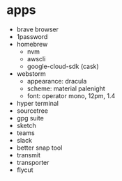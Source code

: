 # apps

* brave browser
* 1password
* homebrew
  * nvm
  * awscli
  * google-cloud-sdk (cask)
* webstorm
  * appearance: dracula
  * scheme: material palenight
  * font: operator mono, 12pm, 1.4
* hyper terminal
* sourcetree
* gpg suite
* sketch
* teams
* slack
* better snap tool
* transmit
* transporter
* flycut

